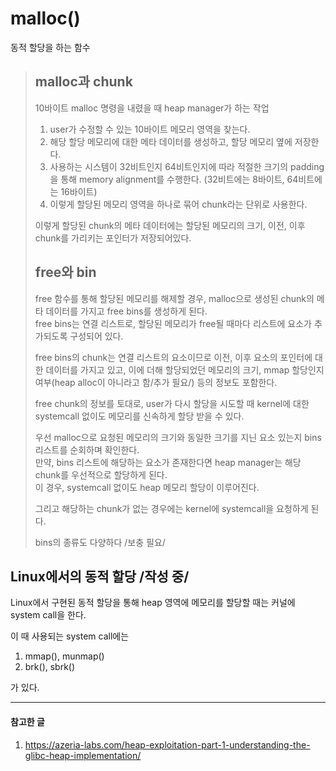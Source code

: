 # malloc()       
동적 할당을 하는 함수    
    
> ## malloc과 chunk    
>    
> 10바이트 malloc 명령을 내렸을 때 heap manager가 하는 작업 
>    
> 1. user가 수정할 수 있는 10바이트 메모리 영역을 찾는다.    
> 2. 해당 할당 메모리에 대한 메타 데이터를 생성하고, 할당 메모리 옆에 저장한다. 
> 3. 사용하는 시스템이 32비트인지 64비트인지에 따라 적절한 크기의 padding을 통해 memory alignment를 수행한다.
> (32비트에는 8바이트, 64비트에는 16바이트)     
> 4. 이렇게 할당된 메모리 영역을 하나로 묶어 chunk라는 단위로 사용한다.    
>    
> 이렇게 할당된 chunk의 메타 데이터에는 할당된 메모리의 크기, 이전, 이후 chunk를 가리키는 포인터가 저장되어있다.    
>     
> ## free와 bin    
>          
> free 함수를 통해 할당된 메모리를 해제할 경우, malloc으로 생성된 chunk의 메타 데이터를 가지고 free bins를 생성하게 된다.    
> free bins는 연결 리스트로, 할당된 메모리가 free될 때마다 리스트에 요소가 추가되도록 구성되어 있다.     
>     
> free bins의 chunk는 연결 리스트의 요소이므로 이전, 이후 요소의 포인터에 대한 데이터를 가지고 있고, 이에 더해 할당되었던 메모리의 크기, mmap 할당인지 여부(heap alloc이 아니라고 함/추가 필요/) 등의 정보도 포함한다.
>     
>    
> free chunk의 정보를 토대로, user가 다시 할당을 시도할 때 kernel에 대한 systemcall 없이도 메모리를 신속하게 할당 받을 수 있다.    
>         
> 우선 malloc으로 요청된 메모리의 크기와 동일한 크기를 지닌 요소 있는지 bins 리스트를 순회하며 확인한다.     
> 만약, bins 리스트에 해당하는 요소가 존재한다면 heap manager는 해당 chunk를 우선적으로 할당하게 된다.    
> 이 경우, systemcall 없이도 heap 메모리 할당이 이루어진다.    
>
> 그리고 해당하는 chunk가 없는 경우에는 kernel에 systemcall을 요청하게 된다.     
>      
>    
> bins의 종류도 다양하다 /보충 필요/ 
## Linux에서의 동적 할당  /작성 중/  
      
Linux에서 구현된 동적 할당을 통해 heap 영역에 메모리를 할당할 때는 커널에 system call을 한다.     
    
이 때 사용되는 system call에는    
     
1. mmap(), munmap()    
2. brk(), sbrk()    
    
가 있다.     


-------------      
#### 참고한 글
1. https://azeria-labs.com/heap-exploitation-part-1-understanding-the-glibc-heap-implementation/
